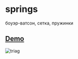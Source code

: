 # springs
боуэр-ватсон, сетка, пружинки
## [Demo](https://diananeumann.github.io/triangulation/index.html)
![triag](https://user-images.githubusercontent.com/56086653/98953023-35a8f580-250d-11eb-8eda-246d65bd1f30.PNG)
